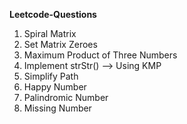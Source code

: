 **Leetcode-Questions**
1. Spiral Matrix
2. Set Matrix Zeroes
3. Maximum Product of Three Numbers 
4. Implement strStr() --> Using KMP
5. Simplify Path
6. Happy Number
7. Palindromic Number
8. Missing Number
